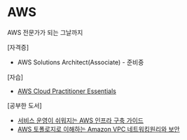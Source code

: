 # AWS
AWS 전문가가 되는 그날까지

[자격증]
+ AWS Solutions Architect(Associate) - 준비중

[자습]
+ [AWS Cloud Practitioner Essentials](https://github.com/WannyWanny/AWS/blob/main/Cloud_Practitioner.md)

[공부한 도서] 
+ [서비스 운영이 쉬워지는 AWS 인프라 구축 가이드](http://www.yes24.com/Product/Goods/68799454/)
+ [AWS 토폴로지로 이해하는 Amazon VPC 네트워킹원리와 보안](http://www.yes24.com/Product/Goods/106043007)
